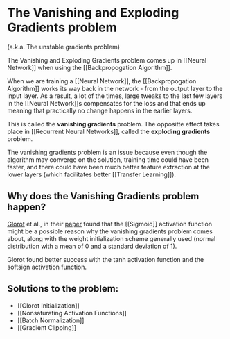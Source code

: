 # The Vanishing and Exploding Gradients problem
(a.k.a. The unstable gradients problem)

The Vanishing and Exploding Gradients problem comes up in [[Neural Network]] when using the [[Backpropogation Algorithm]]. 

When we are training a [[Neural Network]], the [[Backpropogation Algorithm]] works its way back in the network - from the output layer to the input layer. As a result, a lot of the times, large tweaks to the last few layers in the [[Neural Network]]s compensates for the loss and that ends up meaning that practically no change happens in the earlier layers. 

This is called the **vanishing gradients** problem. The oppositte effect takes place in [[Recurrent Neural Networks]], called the **exploding gradients** problem.

The vanishing gradients problem is an issue because even though the algorithm may converge on the solution, training time could have been faster, and there could have been much better feature extraction at the lower layers (which facilitates better [[Transfer Learning]]).

## Why does the Vanishing Gradients problem happen?
[Glorot](https://scholar.google.com/citations?user=_WnkXlkAAAAJ&hl=en) et al., in their [paper](http://www.jmlr.org/proceedings/papers/v9/glorot10a/glorot10a.pdf?source=post_page---------------------------) found that the [[Sigmoid]] activation function might be a possible reason why the vanishing gradients problem comes about, along with the weight initialization scheme generally used (normal distribution with a mean of 0 and a standard deviation of 1).

Glorot found better success with the tanh activation function and the softsign activation function.


## Solutions to the problem: 
- [[Glorot Initialization]]
- [[Nonsaturating Activation Functions]]
- [[Batch Normalization]]
- [[Gradient Clipping]]
